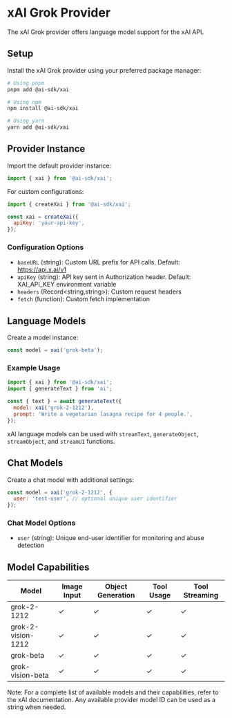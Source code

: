 # xAI Grok Provider

The xAI Grok provider offers language model support for the xAI API.

## Setup

Install the xAI Grok provider using your preferred package manager:

```bash
# Using pnpm
pnpm add @ai-sdk/xai

# Using npm
npm install @ai-sdk/xai

# Using yarn
yarn add @ai-sdk/xai
```

## Provider Instance

Import the default provider instance:

```javascript
import { xai } from '@ai-sdk/xai';
```

For custom configurations:

```javascript
import { createXai } from '@ai-sdk/xai';

const xai = createXai({
  apiKey: 'your-api-key',
});
```

### Configuration Options

- `baseURL` (string): Custom URL prefix for API calls. Default: https://api.x.ai/v1
- `apiKey` (string): API key sent in Authorization header. Default: XAI_API_KEY environment variable
- `headers` (Record<string,string>): Custom request headers
- `fetch` (function): Custom fetch implementation

## Language Models

Create a model instance:

```javascript
const model = xai('grok-beta');
```

### Example Usage

```javascript
import { xai } from '@ai-sdk/xai';
import { generateText } from 'ai';

const { text } = await generateText({
  model: xai('grok-2-1212'),
  prompt: 'Write a vegetarian lasagna recipe for 4 people.',
});
```

xAI language models can be used with `streamText`, `generateObject`, `streamObject`, and `streamUI` functions.

## Chat Models

Create a chat model with additional settings:

```javascript
const model = xai('grok-2-1212', {
  user: 'test-user', // optional unique user identifier
});
```

### Chat Model Options

- `user` (string): Unique end-user identifier for monitoring and abuse detection

## Model Capabilities

| Model | Image Input | Object Generation | Tool Usage | Tool Streaming |
|-------|-------------|-------------------|------------|----------------|
| grok-2-1212 | ✓ | ✓ | ✓ | ✓ |
| grok-2-vision-1212 | ✓ | ✓ | ✓ | ✓ |
| grok-beta | ✓ | ✓ | ✓ | ✓ |
| grok-vision-beta | ✓ | ✓ | ✓ | ✓ |

Note: For a complete list of available models and their capabilities, refer to the xAI documentation. Any available provider model ID can be used as a string when needed.